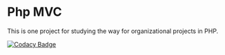 # Php MVC

This is one project for studying the way for organizational projects in PHP.

[![Codacy Badge](https://api.codacy.com/project/badge/Grade/808f43859bff45c897b8c62429344960)](https://www.codacy.com/app/eniebercunha/php-mvc?utm_source=github.com&amp;utm_medium=referral&amp;utm_content=PHPMT/php-mvc&amp;utm_campaign=Badge_Grade)
